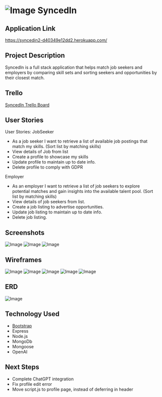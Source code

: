 # ![Image](/public/images/sync-32b.png) SyncedIn 

## Application Link

https://syncedin2-d40349e12dd2.herokuapp.com/

## Project Description

SyncedIn is a full stack application that helps match job seekers and employers by comparing skill sets and sorting seekers and opportunities by their closest match. 

## Trello
[SyncedIn Trello Board](https://trello.com/b/9JXfmceJ/syncedin)

## User Stories

User Stories:
JobSeeker
* As a job seeker I want to retrieve a list of available job postings that match my skills. (Sort list by matching skills)
* View details of Job from list
* Create a profile to showcase my skills
* Update profile to maintain up to date info.
* Delete profile to comply with GDPR


Employer
* As an employer I want to retrieve a list of job seekers to explore potential matches and gain insights into the available talent pool. (Sort list by matching skills)
* View details of job seekers from list.
* Create a job listing to advertise opportunities.
* Update job listing to maintain up to date info.
* Delete job listing.

## Screenshots

![Image](/public/images/home.png)
![Image](/public/images/profile.png)
![Image](/public/images/jobspagae.png)

## Wireframes

![Image](/public/images/HomePage.png)
![Image](/public/images/JobInfo.png)
![Image](/public/images/Jobs.png)
![Image](/public/images/JobSeekerInfo.png)
![Image](/public/images/JobSeekers.jpg)

## ERD

![Image](/public/images/SyncedIn.png)

## Technology Used
* [Bootstrap](https://getbootstrap.com/docs/5.3/getting-started/introduction/)
* Express
* Node.js
* MongoDb
* Mongoose
* OpenAI

## Next Steps

* Complete ChatGPT integration
* Fix profile edit error
* Move script.js to profile page, instead of deferring in header